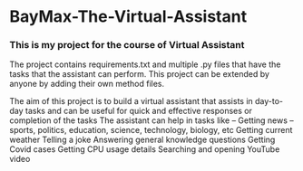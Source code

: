 # BayMax-The-Virtual-Assistant

### This is my project for the course of Virtual Assistant

The project contains requirements.txt and multiple .py files that have the tasks that the assistant can perform. This project can be extended by anyone by adding their own method files.

The aim of this project is to build a virtual assistant that assists in day-to-day tasks and can be useful for quick and effective responses or completion of the tasks
The assistant can help in tasks like – 
Getting news – sports, politics, education, science, technology, biology, etc
Getting current weather
Telling a joke
Answering general knowledge questions
Getting Covid cases
Getting CPU usage details
Searching and opening YouTube video

